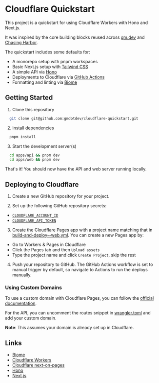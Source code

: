 # Cloudflare Quickstart

This project is a quickstart for using Cloudflare Workers with Hono and Next.js.

It was inspired by the core building blocks reused across [gm.dev](https://gm.dev) and [Chasing Harbor](https://chasingharbor.com).

The quickstart includes some defaults for:

- A monorepo setup with pnpm workspaces
- Basic Next.js setup with [Tailwind CSS](https://tailwindcss.com/)
- A simple API via [Hono](https://hono.dev)
- Deployments to Cloudflare via [GitHub Actions](.github/workflows)
- Formatting and linting via [Biome](https://biomejs.dev/)

## Getting Started

1. Clone this repository

```bash
  git clone git@github.com:gmdotdev/cloudflare-quickstart.git
```

2. Install dependencies

```bash
  pnpm install
```

3. Start the development server(s)

```bash
  cd apps/api && pnpm dev
  cd apps/web && pnpm dev
```

That's it! You should now have the API and web server running locally.

## Deploying to Cloudflare

1. Create a new GitHub repository for your project.

2. Set up the following GitHub repository secrets:

- [`CLOUDFLARE_ACCOUNT_ID`](https://developers.cloudflare.com/fundamentals/setup/find-account-and-zone-ids/)
- [`CLOUDFLARE_API_TOKEN`](https://developers.cloudflare.com/workers/wrangler/ci-cd/#api-token)

3. Create the Cloudflare Pages app with a project name matching that in [build-and-deploy--web.yml](.github/workflows/build-and-deploy--web.yml). You can create a new Pages app by:

- Go to Workers & Pages in Cloudflare
- Click the Pages tab and then `Upload assets`
- Type the project name and click `Create Project`, skip the rest

4. Push your repository to GitHub. The GitHub Actions workflow is set to manual trigger by default, so navigate to Actions to run the deploys manually.

### Using Custom Domains

To use a custom domain with Cloudflare Pages, you can follow the [official documentation](https://developers.cloudflare.com/pages/configuration/custom-domains/).

For the API, you can uncomment the routes snippet in [wrangler.toml](apps/api/wrangler.toml) and add your custom domain.

**Note**: This assumes your domain is already set up in Cloudflare.

## Links

- [Biome](https://biomejs.dev/)
- [Cloudflare Workers](https://developers.cloudflare.com/workers/)
- [Cloudflare next-on-pages](https://developers.cloudflare.com/pages/framework-guides/nextjs/deploy-a-nextjs-site/)
- [Hono](https://hono.dev)
- [Next.js](https://nextjs.org)
